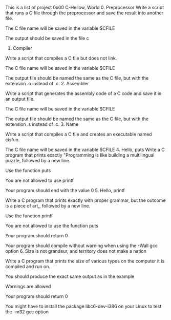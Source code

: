 This is a list of project 0x00 C-Hellow, World
0. Preprocessor
Write a script that runs a C file through the preprocessor and save the result into another file.

The C file name will be saved in the variable $CFILE

The output should be saved in the file c
1. Compiler

Write a script that compiles a C file but does not link.

The C file name will be saved in the variable $CFILE

The output file should be named the same as the C file, but with the extension .o instead of .c.
2. Assembler

Write a script that generates the assembly code of a C code and save it in an output file.

The C file name will be saved in the variable $CFILE

The output file should be named the same as the C file, but with the extension .s instead of .c.
3. Name

Write a script that compiles a C file and creates an executable named cisfun.

The C file name will be saved in the variable $CFILE
4. Hello, puts
Write a C program that prints exactly "Programming is like building a multilingual puzzle, followed by a new line.

Use the function puts

You are not allowed to use printf

Your program should end with the value 0
5. Hello, printf

Write a C program that prints exactly with proper grammar, but the outcome is a piece of art,, followed by a new line.

Use the function printf

You are not allowed to use the function puts

Your program should return 0

Your program should compile without warning when using the -Wall gcc option
6. Size is not grandeur, and territory does not make a nation

Write a C program that prints the size of various types on the computer it is compiled and run on.

You should produce the exact same output as in the example

Warnings are allowed

Your program should return 0

You might have to install the package libc6-dev-i386 on your Linux to test the -m32 gcc option
